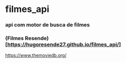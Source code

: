 # filmes_api
### api com motor de busca de filmes
### (Filmes Resende)[https://hugoresende27.github.io/filmes_api/]

https://www.themoviedb.org/